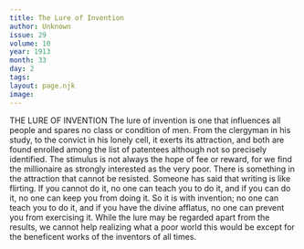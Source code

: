```yaml
---
title: The Lure of Invention 
author: Unknown 
issue: 29
volume: 10
year: 1913
month: 33
day: 2
tags:
layout: page.njk
image:
---
```

THE LURE OF INVENTION The lure of invention is one that influences all people and spares no class or condition of men. From the clergyman in his study, to the convict in his lonely cell, it exerts its attraction, and both are found enrolled among the list of patentees although not so precisely identified. The stimulus is not always the hope of fee or reward, for we find the millionaire as strongly interested as the very poor. There is something in the attraction that cannot be resisted. Someone has said that writing is like flirting. If you cannot do it, no one can teach you to do it, and if you can do it, no one can keep you from doing it. So it is with invention; no one can teach you to do it, and if you have the divine afflatus, no one can prevent you from exercising it. While the lure may be regarded apart from the results, we cannot help realizing what a poor world this would be except for the beneficent works of the inventors of all times. 


